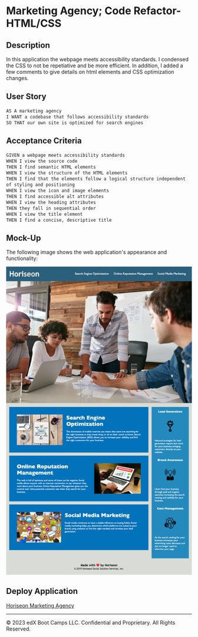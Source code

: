 # Marketing Agency; Code Refactor-HTML/CSS

## Description

In this application the webpage meets accessibility standards. I condensed the CSS to not be repetiative 
and be more efficient. In addition, I added a few comments to give details on html elements and CSS optimization changes.

## User Story

```
AS A marketing agency
I WANT a codebase that follows accessibility standards
SO THAT our own site is optimized for search engines
```

## Acceptance Criteria

```
GIVEN a webpage meets accessibility standards
WHEN I view the source code
THEN I find semantic HTML elements
WHEN I view the structure of the HTML elements
THEN I find that the elements follow a logical structure independent of styling and positioning
WHEN I view the icon and image elements
THEN I find accessible alt attributes
WHEN I view the heading attributes
THEN they fall in sequential order
WHEN I view the title element
THEN I find a concise, descriptive title
```

## Mock-Up

The following image shows the web application's appearance and functionality:

![The Horiseon webpage includes a navigation bar, a header image, and cards with text and images at the bottom of the page.](./images/Final-Capture.png)

## Deploy Application
[Horiseon Marketing Agency](https://jjennifer.github.io/Horiseon-HTML-CSS-Git/#social-media-marketing)


---
© 2023 edX Boot Camps LLC. Confidential and Proprietary. All Rights Reserved.
